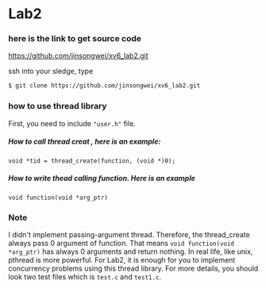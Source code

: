 # Lab2

### here is the link to get source code

https://github.com/jinsongwei/xv6_lab2.git

ssh into your sledge, type

```sh
$ git clone https://github.com/jinsongwei/xv6_lab2.git
```

### how to use thread library

First, you need to include ```"user.h"``` file.

##### How to call thread creat , here is an example:

```
void *tid = thread_create(function, (void *)0);
```

##### How to write thead calling function. Here is an example

```
void function(void *arg_ptr)
```

### Note

I didn't implement passing-argument thread. Therefore, the thread_create always pass 0 argument of function. That means 
```void function(void *arg_ptr)``` has always 0 arguments and return nothing. In real life, like unix, pthread is more powerful.
For Lab2, it is enough for you to implement concurrency problems using this thread library. 
For more details, you should look two test files which is ```test.c``` and ```test1.c```. 

